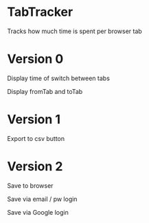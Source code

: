 # TabTracker
Tracks how much time is spent per browser tab

# Version 0
Display time of switch between tabs

Display fromTab and toTab

# Version 1
Export to csv button

# Version 2
Save to browser

Save via email / pw login

Save via Google login

